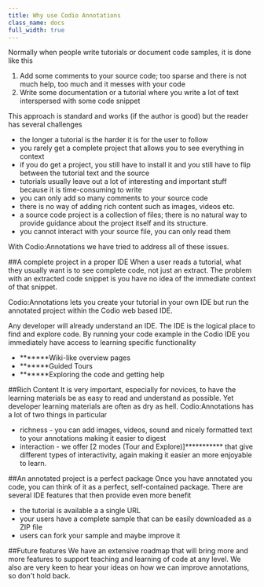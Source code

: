 ```yaml
---
title: Why use Codio Annotations
class_name: docs
full_width: true
---
```


Normally when people write tutorials or document code samples, it is done like this

1. Add some comments to your source code; too sparse and there is not much help, too much and it messes with your code
1. Write some documentation or a tutorial where you write a lot of text interspersed with some code snippet

This approach is standard and works (if the author is good) but the reader has several challenges

- the longer a tutorial is the harder it is for the user to follow
- you rarely get a complete project that allows you to see everything in context
- if you do get a project, you still have to install it and you still have to flip between the tutorial text and the source
- tutorials usually leave out a lot of interesting and important stuff because it is time-consuming to write
- you can only add so many comments to your source code
- there is no way of adding rich content such as images, videos etc.
- a source code project is a collection of files; there is no natural way to provide guidance about the project itself and its structure.
- you cannot interact with your source file, you can only read them


With Codio:Annotations we have tried to address all of these issues.

##A complete project in a proper IDE
When a user reads a tutorial, what they usually want is to see complete code, not just an extract. The problem with an extracted code snippet is you have no idea of the immediate context of that snippet.

Codio:Annotations lets you create your tutorial in your own IDE but run the annotated project within the Codio web based IDE. 

Any developer will already understand an IDE. The IDE is the logical place to find and explore code. By running your code example in the Codio IDE you immediately have access to learning specific functionality

- *******Wiki-like overview pages 
- *******Guided Tours
- *******Exploring the code and getting help

##Rich Content
It is very important, especially for novices, to have the learning materials be as easy to read and understand as possible. Yet developer learning materials are often as dry as hell. Codio:Annotations has a lot of two things in particular

- richness - you can add images, videos, sound and nicely formatted text to your annotations making it easier to digest
- interaction - we offer [2 modes (Tour and Explore)]*********** that give different types of interactivity, again making it easier an more enjoyable to learn.

##An annotated project is a perfect package
Once you have annotated you code, you can think of it as a perfect, self-contained package. There are several IDE features that then provide even more benefit

- the tutorial is available a a single URL
- your users have a complete sample that can be easily downloaded as a ZIP file
- users can fork your sample and maybe improve it

##Future features
We have an extensive roadmap that will bring more and more features to support teaching and learning of code at any level. We also are very keen to hear your ideas on how we can improve annotations, so don't hold back.

